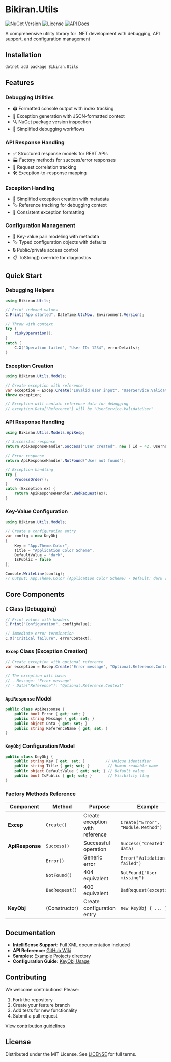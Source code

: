 ﻿# Bikiran.Utils

![NuGet Version](https://img.shields.io/nuget/v/Bikiran.Utils.svg?style=flat-square)
![License](https://img.shields.io/github/license/bikirandev/Bikiran.Utils.svg?style=flat-square)
[![API Docs](https://img.shields.io/badge/docs-API%20Reference-blue.svg)](https://github.com/bikirandev/Bikiran.Utils/wiki)

A comprehensive utility library for .NET development with debugging, API support, and configuration management

## Installation

```bash
dotnet add package Bikiran.Utils
```

## Features

### Debugging Utilities
- 🖨️ Formatted console output with index tracking
- 🚨 Exception generation with JSON-formatted context
- 🔍 NuGet package version inspection
- 🎯 Simplified debugging workflows

### API Response Handling
- ✅ Structured response models for REST APIs
- 🏭 Factory methods for success/error responses
- 🔗 Request correlation tracking
- 🛠️ Exception-to-response mapping

### Exception Handling
- 🎯 Simplified exception creation with metadata
- 🏷️ Reference tracking for debugging context
- 🔧 Consistent exception formatting

### Configuration Management
- 🔑 Key-value pair modeling with metadata
- 🏷️ Typed configuration objects with defaults
- 🔒 Public/private access control
- 📋 ToString() override for diagnostics

## Quick Start

### Debugging Helpers
```csharp
using Bikiran.Utils;

// Print indexed values
C.Print("App started", DateTime.UtcNow, Environment.Version);

// Throw with context
try {
    riskyOperation();
}
catch {
    C.X("Operation failed", "User ID: 1234", errorDetails);
}
```

### Exception Creation
```csharp
using Bikiran.Utils.Models;

// Create exception with reference
var exception = Excep.Create("Invalid user input", "UserService.ValidateUser");
throw exception;

// Exception will contain reference data for debugging
// exception.Data["Reference"] will be "UserService.ValidateUser"
```

### API Response Handling
```csharp
using Bikiran.Utils.Models.ApiResp;

// Successful response
return ApiResponseHandler.Success("User created", new { Id = 42, Username = "john" });

// Error response
return ApiResponseHandler.NotFound("User not found");

// Exception handling
try {
    ProcessOrder();
}
catch (Exception ex) {
    return ApiResponseHandler.BadRequest(ex);
}
```

### Key-Value Configuration
```csharp
using Bikiran.Utils.Models;

// Create a configuration entry
var config = new KeyObj 
{
    Key = "App.Theme.Color",
    Title = "Application Color Scheme",
    DefaultValue = "dark",
    IsPublic = false
};

Console.WriteLine(config);
// Output: App.Theme.Color (Application Color Scheme) - Default: dark [Private]
```

## Core Components

### `C` Class (Debugging)
```csharp
// Print values with headers
C.Print("Configuration", configValue);

// Immediate error termination
C.X("Critical failure", errorContext);
```

### `Excep` Class (Exception Creation)
```csharp
// Create exception with optional reference
var exception = Excep.Create("Error message", "Optional.Reference.Context");

// The exception will have:
// - Message: "Error message"
// - Data["Reference"]: "Optional.Reference.Context"
```

### `ApiResponse` Model
```csharp
public class ApiResponse {
    public bool Error { get; set; }
    public string Message { get; set; }
    public object Data { get; set; }
    public string ReferenceName { get; set; }
}
```

### `KeyObj` Configuration Model
```csharp
public class KeyObj {
    public string Key { get; set; }         // Unique identifier
    public string Title { get; set; }        // Human-readable name
    public object DefaultValue { get; set; } // Default value
    public bool IsPublic { get; set; }       // Visibility flag
}
```

### Factory Methods Reference
| Component          | Method            | Purpose                          | Example                          |
|--------------------|-------------------|----------------------------------|----------------------------------|
| **Excep**          | `Create()`        | Create exception with reference  | `Create("Error", "Module.Method")` |
| **ApiResponse**    | `Success()`       | Successful operation             | `Success("Created", data)`       |
|                    | `Error()`         | Generic error                    | `Error("Validation failed")`     |
|                    | `NotFound()`      | 404 equivalent                   | `NotFound("User missing")`       |
|                    | `BadRequest()`    | 400 equivalent                   | `BadRequest(exception)`          |
| **KeyObj**         | (Constructor)     | Create configuration entry       | `new KeyObj { ... }`             |

## Documentation

- **IntelliSense Support:** Full XML documentation included
- **API Reference:** [GitHub Wiki](https://github.com/bikirandev/Bikiran.Utils/wiki)
- **Samples:** [Example Projects](/examples) directory
- **Configuration Guide:** [KeyObj Usage](https://github.com/bikirandev/Bikiran.Utils/wiki/KeyObj-Usage)

## Contributing

We welcome contributions! Please:
1. Fork the repository
2. Create your feature branch
3. Add tests for new functionality
4. Submit a pull request

[View contribution guidelines](CONTRIBUTING.md)

## License

Distributed under the MIT License. See [LICENSE](LICENSE) for full terms.